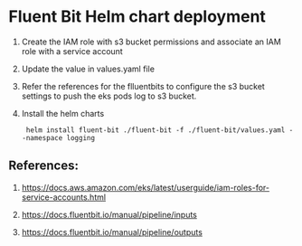 # Fluent Bit Helm chart deployment

1) Create the IAM role with s3 bucket permissions and associate an IAM role with a service account 

2) Update the value in values.yaml file

3) Refer the references for the flluentbits to configure the s3 bucket settings to push the eks pods log to s3 bucket.

4) Install the helm charts
        
        helm install fluent-bit ./fluent-bit -f ./fluent-bit/values.yaml --namespace logging

## References:

1) https://docs.aws.amazon.com/eks/latest/userguide/iam-roles-for-service-accounts.html

2) https://docs.fluentbit.io/manual/pipeline/inputs

3) https://docs.fluentbit.io/manual/pipeline/outputs